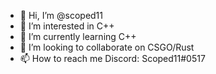 - 👋 Hi, I’m @scoped11
- 👀 I’m interested in C++
- 🌱 I’m currently learning C++
- 💞️ I’m looking to collaborate on CSGO/Rust
- 📫 How to reach me Discord: Scoped11#0517

<!---
scoped11/scoped11 is a ✨ special ✨ repository because its `README.md` (this file) appears on your GitHub profile.
You can click the Preview link to take a look at your changes.
--->
